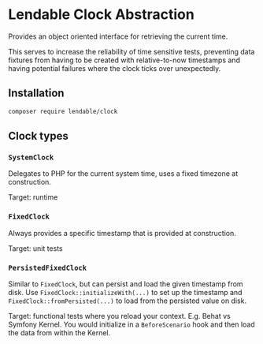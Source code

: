 Lendable Clock Abstraction
====
Provides an object oriented interface for retrieving the current time.

This serves to increase the reliability of time sensitive tests, preventing data fixtures
from having to be created with relative-to-now timestamps and having potential failures where
the clock ticks over unexpectedly.

## Installation
```bash
composer require lendable/clock
```

## Clock types
### `SystemClock`
Delegates to PHP for the current system time, uses a fixed timezone at construction.

Target: runtime

### `FixedClock`
Always provides a specific timestamp that is provided at construction.

Target: unit tests 

### `PersistedFixedClock`
Similar to `FixedClock`, but can persist and load the given timestamp from disk.
Use `FixedClock::initializeWith(...)` to set up the timestamp and `FixedClock::fromPersisted(...)`
to load from the persisted value on disk.

Target: functional tests where you reload your context. E.g. Behat vs Symfony Kernel. You
would initialize in a `BeforeScenario` hook and then load the data from within the Kernel. 

 

